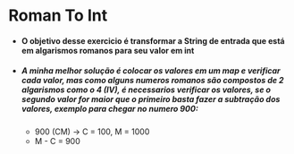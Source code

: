 # Roman To Int

- #### O objetivo desse exercicio é transformar a String de entrada que está em algarismos romanos para seu valor em int

- ##### A minha melhor solução é colocar os valores em um map e verificar cada valor, mas como alguns numeros romanos são compostos de 2 algarismos como o 4 (IV), é necessarios verificar os valores, se o segundo valor for maior que o primeiro basta fazer a subtração dos valores, exemplo para chegar no numero 900: 
    - 900 (CM) -> C = 100, M = 1000
    - M - C = 900